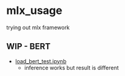 # mlx_usage
trying out mlx framework

## WIP - BERT
* [load_bert_test.ipynb](./load_bert_test.ipynb)
	* inference works but result is different